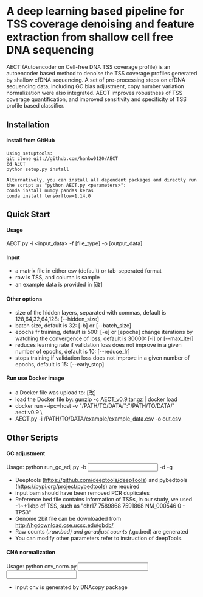 # A deep learning based pipeline for TSS coverage denoising and feature extraction from shallow cell free DNA sequencing
AECT (Autoencoder on Cell-free DNA TSS coverage profile) is an autoencoder based method to denoise the TSS coverage profiles generated by shallow cfDNA sequencing. 
A set of pre-processing steps on cfDNA sequencing data, including GC bias adjustment, copy number variation normalization were also integrated.
AECT improves robustness of TSS coverage quantification, and improved sensitivity and specificity of TSS profile based classifier.

## Installation  
	
#### install from GitHub
	Using setuptools:
	git clone git://github.com/hanbw0120/AECT
	cd AECT
	python setup.py install
	
	Alternatively, you can install all dependent packages and directly run the script as "python AECT.py <parameters>":
	conda install numpy pandas keras
	conda install tensorflow=1.14.0

## Quick Start

#### Usage
AECT.py -i <input_data> -f [file_type] -o [output_data]

#### Input
* a matrix file in either csv (default) or tab-seperated format
* row is TSS, and column is sample
* an example data is provided in [改]

#### Other options  
* size of the hidden layers, separated with commas, default is 128,64,32,64,128: [--hidden_size]
* batch size, default is 32: [-b] or [--batch_size]
* epochs fr training, default is 500: [-e] or [epochs]
change iterations by watching the convergence of loss, default is 30000: [-i] or [--max_iter]  
* reduces learning rate if validation loss does not improve in a given number of epochs, default is 10: [--reduce_lr]
* stops training if validation loss does not improve in a given number of epochs, default is 15: [--early_stop]

#### Run use Docker image
* a Docker file was upload to: [改]
* load the Docker file by: gunzip -c AECT_v0.9.tar.gz | docker load
* docker run --ipc=host -v "/PATH/TO/DATA/":"/PATH/TO/DATA/" aect:v0.9 \
* AECT.py -i /PATH/TO/DATA/example/example_data.csv -o out.csv

## Other Scripts

#### GC adjustment
Usage: python run_gc_adj.py -b <input bam> -d <reference bed> -g <genome2bit>

* Deeptools (https://github.com/deeptools/deepTools) and pybedtools (https://pypi.org/project/pybedtools) are required 
* input bam should have been removed PCR duplicates
* Reference bed file contains information of TSSs, in our study, we used -1~+1kbp of TSS, such as "chr17	7589868	7591868	NM_000546	0	-	TP53"
* Genome 2bit file can be downloaded from http://hgdownload.cse.ucsc.edu/gbdb/
* Raw counts (*.raw.bed) and gc-adjust counts (*.gc.bed) are generated
* You can modify other parameters refer to instruction of deepTools.

#### CNA normalization
Usage: python cnv_norm.py <input bed> <input cnv>  
* input cnv is generated by DNAcopy package 
